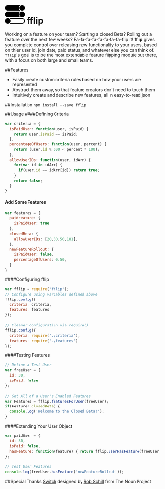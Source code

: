 ![icon](fflipIcon.png) fflip
============================

Working on a feature on your team? Starting a closed Beta? Rolling out a feature over the next few weeks? Fa-fa-fa-fa-fa-fa-fa-fa-flip it! __fflip__ gives you complete control over releasing new functionality to your users, based on thier user id, join date, paid status, and whatever else you can think of. `fflip`'s goal is to be the most extendable feature flipping module out there, with a focus on both large and small teams.

##Features
- Easily create custom criteria rules based on how your users are represented
- Abstract them away, so that feature creators don't need to touch them
- Intuitively create and describe new features, all in easy-to-read json

##Installation
`npm install --save fflip`

##Usage
####Defining Criteria
```javascript
var criteria = {
  isPaidUser: function(user, isPaid) {
    return user.isPaid == isPaid;
  },
  percentageOfUsers: function(user, percent) {
    return (user.id % 100 < percent * 100);
  },
  allowUserIDs: function(user, idArr) {
    for(var id in idArr) {
      if(user.id == idArr[id]) return true;
    }
    return false;
  }
}
```

#### Add Some Features
```javascript
var features = {
  paidFeature: {
    isPaidUser: true
  },
  closedBeta: {
    allowUserIDs: [20,30,50,181],
  },
  newFeatureRollout: {
    isPaidUser: false,
    percentageOfUsers: 0.50,
  }
}
```

####Configuring fflip
```javascript
var fflip = require('fflip');
// Configure using variables defined above
fflip.config({
  criteria: criteria,
  features: features
});

// Cleaner configuration via require() 
fflip.config({
  criteria: require('./criteria'),
  features: require('./features')
});
```

####Testing Features
```javascript
// Define a Test User
var freeUser = {
  id: 30,
  isPaid: false
};

// Get All of a User's Enabled Features
var Features = fflip.featuresForUser(freeUser);
if(Features.closedBeta) {
  console.log('Welcome to the Closed Beta!');
}

```

####Extending Your User Object
```javascript
var paidUser = {
  id: 30,
  isPaid: false,
  hasFeature: function(feature) { return fflip.userHasFeature(freeUser, feature); }
};

// Test User Features
console.log(freeUser.hasFeature('newFeatureRollout'));
```

##Special Thanks
<a href="http://thenounproject.com/noun/switch/#icon-No3361" target="_blank">Switch</a> designed by <a href="http://thenounproject.com/schillidog" target="_blank">Rob Schill</a> from The Noun Project
